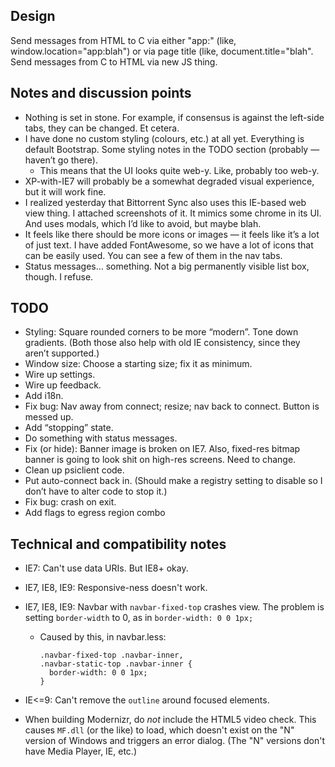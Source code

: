 ## Design

Send messages from HTML to C via either "app:" (like, window.location="app:blah") or via page title (like, document.title="blah".
Send messages from C to HTML via new JS thing.


## Notes and discussion points

* Nothing is set in stone. For example, if consensus is against the left-side tabs, they can be changed. Et cetera.
* I have done no custom styling (colours, etc.) at all yet. Everything is default Bootstrap. Some styling notes in the TODO section (probably — haven’t go there).
  - This means that the UI looks quite web-y. Like, probably too web-y.
* XP-with-IE7 will probably be a somewhat degraded visual experience, but it will work fine.
* I realized yesterday that Bittorrent Sync also uses this IE-based web view thing. I attached screenshots of it. It mimics some chrome in its UI. And uses modals, which I’d like to avoid, but maybe blah.
* It feels like there should be more icons or images — it feels like it’s a lot of just text. I have added FontAwesome, so we have a lot of icons that can be easily used. You can see a few of them in the nav tabs.
* Status messages… something. Not a big permanently visible list box, though. I refuse.


## TODO

* Styling: Square rounded corners to be more “modern”. Tone down gradients. (Both those also help with old IE consistency, since they aren’t supported.)
* Window size: Choose a starting size; fix it as minimum.
* Wire up settings.
* Wire up feedback.
* Add i18n.
* Fix bug: Nav away from connect; resize; nav back to connect. Button is messed up.
* Add “stopping” state.
* Do something with status messages.
* Fix (or hide): Banner image is broken on IE7. Also, fixed-res bitmap banner is going to look shit on high-res screens. Need to change.
* Clean up psiclient code.
* Put auto-connect back in. (Should make a registry setting to disable so I don’t have to alter code to stop it.)
* Fix bug: crash on exit.
* Add flags to egress region combo


## Technical and compatibility notes

* IE7: Can't use data URIs. But IE8+ okay.
* IE7, IE8, IE9: Responsive-ness doesn't work.
* IE7, IE8, IE9: Navbar with `navbar-fixed-top` crashes view. The problem is setting `border-width` to 0, as in `border-width: 0 0 1px;`
  - Caused by this, in navbar.less:
    ```
    .navbar-fixed-top .navbar-inner,
    .navbar-static-top .navbar-inner {
      border-width: 0 0 1px;
    }
    ```
* IE<=9: Can't remove the `outline` around focused elements.

* When building Modernizr, do *not* include the HTML5 video check. This causes `MF.dll` (or the like) to load, which doesn't exist on the "N" version of Windows and triggers an error dialog. (The "N" versions don't have Media Player, IE, etc.)

